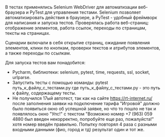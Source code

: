 В тестах применялись Selenium WebDriver для автоматизации веб-браузера и PyTest для управления тестами.
Selenium позволяет автоматизировать действия в браузере, а PyTest - удобный фреймворк для написания и запуска тестов.
Проверялась работа веб-страниц: отображение элементов, работа ссылок, переходы по страницам, тексты на страницах.

Сценарии включали в себя открытие страниц, ожидание появления элементов, клики по кнопкам, проверки текстов и атрибутов элементов, а также переходы по ссылкам.

Для запуска тестов вам понадобится:

- Pycharm, библиотеки: selenium, pytest, time, requests, ssl, socket, urlparse.
- Запустить тесты с помощью команды: pytest путь_к_файлу_с_тестами.py где путь_к_файлу_с_тестами.py - это путь к файлу, содержащему тесты.
- Не получился 17ый автотест, так как на сайте https://rt-internet.ru/ после заполнения заявки на подключение тарифа "Игровой" должно было появиться окно об успешной заявке,
  но что то пошло не так и появлялось окно "Упс!" с текстом "Возможно номер +7 (963) 059 4880 был введен некорректно, попробуйте еще раз, пожалуйста!" хотя номер введён правильно. Попытку повторял 4 раза с разными входными данными (фио, город и тд) результат один и тот же.
